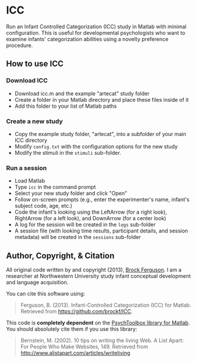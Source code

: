 ICC
===

Run an Infant Controlled Categorization (ICC) study in Matlab with minimal configuration. This is useful for developmental psychologists who want to examine infants' categorization abilities using a novelty preference procedure.

## How to use ICC

### Download ICC

* Download icc.m and the example "artecat" study folder
* Create a folder in your Matlab directory and place these files inside of it
* Add this folder to your list of Matlab paths

### Create a new study

* Copy the example study folder, "artecat", into a subfolder of your main ICC directory
* Modify `config.txt` with the configuration options for the new study
* Modify the stimuli in the `stimuli` sub-folder.

### Run a session

* Load Matlab
* Type `icc` in the command prompt
* Select your new study folder and click "Open"
* Follow on-screen prompts (e.g., enter the experimenter's name, infant's subject code, age, etc.)
* Code the infant's looking using the LeftArrow (for a right look), RightArrow (for a left look), and DownArrow (for a center look)
* A log for the session will be created in the `logs` sub-folder
* A session file (with looking time results, participant details, and session metadata) will be created in the `sessions` sub-folder

## Author, Copyright, & Citation

All original code written by and copyright (2013), [Brock Ferguson](http://www.brockferguson.com). I am a researcher at Northwestern University study infant conceptual development and language acquisition.

You can cite this software using:

> Ferguson, B. (2013). Infant-Controlled Categorization (ICC) for Matlab. Retrieved from https://github.com/brockf/ICC.

This code is **completely dependent** on the [PsychToolbox library for Matlab](http://psychtoolbox.org/PsychtoolboxCredits). You should absolutely cite them if you use this library:

> Bernstein, M. (2002). 10 tips on writing the living Web. A List Apart: For People Who Make Websites, 149. Retrieved from http://www.alistapart.com/articles/writeliving
